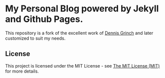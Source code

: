 # My Personal Blog powered by Jekyll and Github Pages.

This repository is a fork of the excellent work of [Dennis Grinch](https://github.com/grrinchas/aliquam) and later customized to suit my needs.

## <a name="license"></a>License

This project is licensed under the MIT License - see [The MIT License (MIT)](https://opensource.org/licenses/MIT)
for more details.
